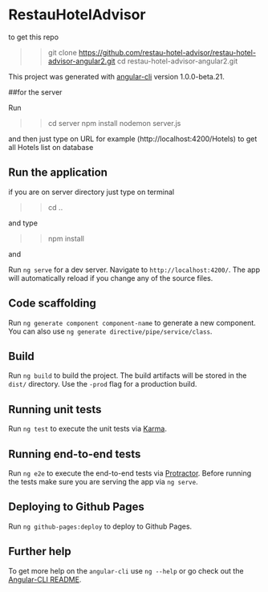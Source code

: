 # RestauHotelAdvisor

to get this repo 

>>git clone https://github.com/restau-hotel-advisor/restau-hotel-advisor-angular2.git
>>cd restau-hotel-advisor-angular2.git

This project was generated with [angular-cli](https://github.com/angular/angular-cli) version 1.0.0-beta.21.

##for the server

Run 

>>cd server
>>npm install
>>nodemon server.js

and then just type on URL for example (http://localhost:4200/Hotels) to get all Hotels list on database 


## Run the application

if you are on server directory just type on terminal

>>cd ..

and type

>>npm install

and

Run `ng serve` for a dev server. Navigate to `http://localhost:4200/`. The app will automatically reload if you change any of the source files.

## Code scaffolding

Run `ng generate component component-name` to generate a new component. You can also use `ng generate directive/pipe/service/class`.

## Build

Run `ng build` to build the project. The build artifacts will be stored in the `dist/` directory. Use the `-prod` flag for a production build.

## Running unit tests

Run `ng test` to execute the unit tests via [Karma](https://karma-runner.github.io).

## Running end-to-end tests

Run `ng e2e` to execute the end-to-end tests via [Protractor](http://www.protractortest.org/).
Before running the tests make sure you are serving the app via `ng serve`.

## Deploying to Github Pages

Run `ng github-pages:deploy` to deploy to Github Pages.

## Further help

To get more help on the `angular-cli` use `ng --help` or go check out the [Angular-CLI README](https://github.com/angular/angular-cli/blob/master/README.md).
